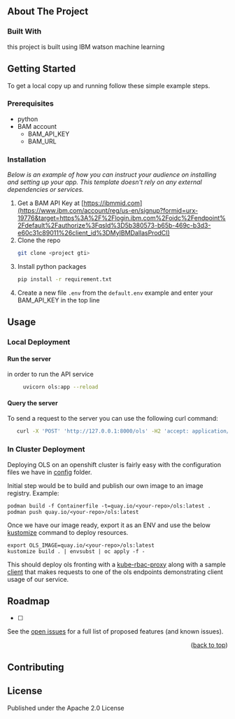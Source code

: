 
<!-- PROJECT LOGO -->



<!-- ABOUT THE PROJECT -->
## About The Project




### Built With
this project is built using IBM watson machine learning 



<!-- GETTING STARTED -->
## Getting Started

To get a local copy up and running follow these simple example steps.

### Prerequisites


* python 
* BAM account 
    - BAM_API_KEY
    - BAM_URL

### Installation

_Below is an example of how you can instruct your audience on installing and setting up your app. This template doesn't rely on any external dependencies or services._

1. Get a BAM API Key at [https://ibmmid.com](https://www.ibm.com/account/reg/us-en/signup?formid=urx-19776&target=https%3A%2F%2Flogin.ibm.com%2Foidc%2Fendpoint%2Fdefault%2Fauthorize%3FqsId%3D5b380573-b65b-469c-b3d3-e60c31c89011%26client_id%3DMyIBMDallasProdCI)
2. Clone the repo
   ```sh
   git clone <project gti>
   ```
3. Install python packages
   ```sh
   pip install -r requirement.txt
   ```
4. Create a new file `.env` from the `default.env` example and enter your BAM_API_KEY in the top line

<!-- USAGE EXAMPLES -->
## Usage

### Local Deployment

#### Run the server
in order to run the API service  
   ```sh
        uvicorn ols:app --reload
   ```

#### Query the server

To send a request to the server you can use the following curl command:
   ```sh
      curl -X 'POST' 'http://127.0.0.1:8000/ols' -H2 'accept: application/json' -H 'Content-Type: application/json' -d '{"query": "write a deployment yaml for the mongodb image"}'
   ```

### In Cluster Deployment
Deploying OLS on an openshift cluster is fairly easy with the configuration files we have in [config](./config) folder.

Initial step would be to build and publish our own image to an image registry. Example:

```
podman build -f Containerfile -t=quay.io/<your-repo>/ols:latest .
podman push quay.io/<your-repo>/ols:latest
```

Once we have our image ready, export it as an ENV and use the below [kustomize](https://kustomize.io/) command to deploy resources.
```
export OLS_IMAGE=quay.io/<your-repo>/ols:latest
kustomize build . | envsubst | oc apply -f -
``` 
This should deploy ols fronting with a [kube-rbac-proxy](https://github.com/brancz/kube-rbac-proxy) along with a sample [client](./config/ols-client-test.yaml) that makes requests to one of the ols endpoints demonstrating client usage of our service.

<!-- ROADMAP -->
## Roadmap

- [ ] 


See the [open issues](https://github.com/othneildrew/Best-README-Template/issues) for a full list of proposed features (and known issues).

<p align="right">(<a href="#readme-top">back to top</a>)</p>



<!-- CONTRIBUTING -->
## Contributing


<!-- LICENSE -->
## License
Published under the Apache 2.0 License

